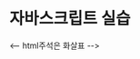 <!doctype html>
<head>
<title>자바스크립트 실습</title>
</head>
<body>
<h1>자바스크립트 실습</h1>
<-- html주석은 화살표 -->
<script>
// 변수와 함수
// vqriable and function
</script>
</body>
